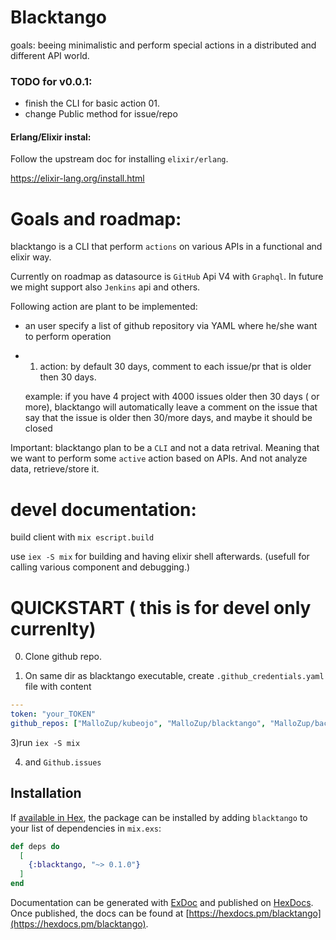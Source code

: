 # Blacktango

goals: beeing minimalistic and perform special actions in a distributed and different API world.

### TODO for v0.0.1:

- finish the CLI for basic action 01.
- change Public method for issue/repo

#### Erlang/Elixir instal:

Follow the upstream doc for installing `elixir/erlang`.

https://elixir-lang.org/install.html

# Goals and roadmap:

blacktango is a CLI that perform `actions` on various APIs in a functional and elixir way.

Currently on roadmap as datasource is `GitHub` Api V4 with `Graphql`.
In future we might support also `Jenkins` api and others.

Following action are plant to be implemented:

- an user specify a list of github repository via YAML where he/she want to perform operation

- 1) action: by default 30 days, comment to each issue/pr that is older then 30 days.
 
    example: if you have 4 project with 4000 issues older then 30 days ( or more), blacktango will automatically leave a comment on the issue that say that the issue is older then 30/more days, and maybe it should be closed

Important: blacktango plan to be a `CLI` and not  a data retrival. Meaning that we want to perform some `active` action based on APIs. And not analyze data, retrieve/store it.

# devel documentation:

build client with `mix escript.build`

use `iex -S mix` for building and having elixir shell afterwards. (usefull for calling various component and debugging.)

# QUICKSTART ( this is for devel only currenlty)

0) Clone github repo.

1) On same dir as blacktango executable, create `.github_credentials.yaml` file with content

```yaml
---
token: "your_TOKEN"
github_repos: ["MalloZup/kubeojo", "MalloZup/blacktango", "MalloZup/bacheca"]
```

3)run  `iex -S mix`

4) and `Github.issues`


## Installation

If [available in Hex](https://hex.pm/docs/publish), the package can be installed
by adding `blacktango` to your list of dependencies in `mix.exs`:

```elixir
def deps do
  [
    {:blacktango, "~> 0.1.0"}
  ]
end
```

Documentation can be generated with [ExDoc](https://github.com/elixir-lang/ex_doc)
and published on [HexDocs](https://hexdocs.pm). Once published, the docs can
be found at [https://hexdocs.pm/blacktango](https://hexdocs.pm/blacktango).
